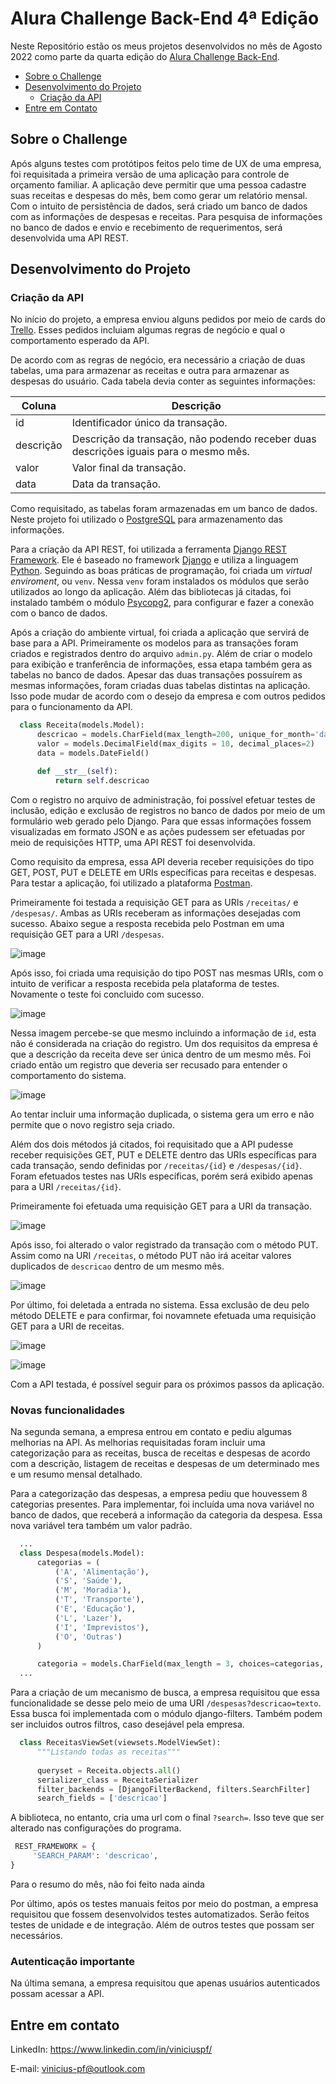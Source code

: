 # Alura Challenge Back-End 4ª Edição

Neste Repositório estão os meus projetos desenvolvidos no mês de Agosto 2022 como parte da quarta edição do [Alura Challenge Back-End](https://www.alura.com.br/challenges/back-end-4/). 

* [Sobre o Challenge](#sobre-o-challenge)
* [Desenvolvimento do Projeto](#desenvolvimento-do-projeto)
  + [Criação da API](#criação-da-api)
* [Entre em Contato](#entre-em-contato)

## Sobre o Challenge

Após alguns testes com protótipos feitos pelo time de UX de uma empresa, foi requisitada a primeira versão de uma aplicação para controle de orçamento familiar. A aplicação deve permitir que uma pessoa cadastre suas receitas e despesas do mês, bem como gerar um relatório mensal. Com o intuito de persistência de dados, será criado um banco de dados com as informações de despesas e receitas. Para pesquisa de informações no banco de dados e envio e recebimento de requerimentos, será desenvolvida uma API REST. 

## Desenvolvimento do Projeto

### Criação da API

No início do projeto, a empresa enviou alguns pedidos por meio de cards do [Trello](https://trello.com/b/B938DjhW/challenge-backend-semana-1). Esses pedidos incluiam algumas regras de negócio e qual o comportamento esperado da API.

De acordo com as regras de negócio, era necessário a criação de duas tabelas, uma para armazenar as receitas e outra para armazenar as despesas do usuário. Cada tabela devia conter as seguintes informações:

Coluna | Descrição
-------|----------
id | Identificador único da transação.
descrição | Descrição da transação, não podendo receber duas descrições iguais para o mesmo mês.
valor | Valor final da transação.
data | Data da transação.

Como requisitado, as tabelas foram armazenadas em um banco de dados. Neste projeto foi utilizado o [PostgreSQL](https://www.postgresql.org/) para armazenamento das informações.

Para a criação da API REST, foi utilizada a ferramenta [Django REST Framework](https://www.django-rest-framework.org/). Ele é baseado no framework [Django](https://www.djangoproject.com/) e utiliza a linguagem [Python](https://www.python.org/). Seguindo as boas práticas de programação, foi criada um *virtual enviroment*, ou `venv`. Nessa `venv` foram instalados os módulos que serão utilizados ao longo da aplicação. Além das bibliotecas já citadas, foi instalado também o módulo [Psycopg2](https://pypi.org/project/psycopg2/), para configurar e fazer a conexão com o banco de dados.

Após a criação do ambiente virtual, foi criada a aplicação que servirá de base para a API. Primeiramente os modelos para as transações foram criados e registrados dentro do arquivo `admin.py`. Além de criar o modelo para exibição e tranferência de informações, essa etapa também gera as tabelas no banco de dados. Apesar das duas transações possuírem as mesmas informações, foram criadas duas tabelas distintas na aplicação. Isso pode mudar de acordo com o desejo da empresa e com outros pedidos para o funcionamento da API.

```python
  class Receita(models.Model):
      descricao = models.CharField(max_length=200, unique_for_month='data')
      valor = models.DecimalField(max_digits = 10, decimal_places=2)
      data = models.DateField()

      def __str__(self):
          return self.descricao
```

Com o registro no arquivo de administração, foi possível efetuar testes de inclusão, edição e exclusão de registros no banco de dados por meio de um formulário web gerado pelo Django. Para que essas informações fossem visualizadas em formato JSON e as ações pudessem ser efetuadas por meio de requisições HTTP, uma API REST foi desenvolvida.

Como requisito da empresa, essa API deveria receber requisições do tipo GET, POST, PUT e DELETE em URIs específicas para receitas e despesas. Para testar a aplicação, foi utilizado a plataforma [Postman](https://www.postman.com/company/about-postman/). 

Primeiramente foi testada a requisição GET para as URIs `/receitas/` e `/despesas/`. Ambas as URIs receberam as informações desejadas com sucesso. Abaixo segue a resposta recebida pelo Postman em uma requisição GET para a URI `/despesas`.

![image](https://user-images.githubusercontent.com/6025360/183134349-feb2da10-e86b-4407-9894-744c15d2a4be.png)

Após isso, foi criada uma requisição do tipo POST nas mesmas URIs, com o intuito de verificar a resposta recebida pela plataforma de testes. Novamente o teste foi concluido com sucesso.

![image](https://user-images.githubusercontent.com/6025360/183134905-8b08fb5b-6a0b-4ca4-931b-e12f08512a23.png)

Nessa imagem percebe-se que mesmo incluindo a informação de `id`, esta não é considerada na criação do registro. Um dos requisitos da empresa é que a descrição da receita deve ser única dentro de um mesmo mês. Foi criado então um registro que deveria ser recusado para entender o comportamento do sistema.

![image](https://user-images.githubusercontent.com/6025360/183135267-8430fe37-c4ab-4966-a0f6-837d05e634c8.png)

Ao tentar incluir uma informação duplicada, o sistema gera um erro e não permite que o novo registro seja criado.

Além dos dois métodos já citados, foi requisitado que a API pudesse receber requisições GET, PUT e DELETE dentro das URIs específicas para cada transação, sendo definidas por `/receitas/{id}` e `/despesas/{id}`. Foram efetuados testes nas URIs específicas, porém será exibido apenas para a URI `/receitas/{id}`.

Primeiramente foi efetuada uma requisição GET para a URI da transação.

![image](https://user-images.githubusercontent.com/6025360/183138294-d25cba88-4862-4752-8ebf-2e851f554ea3.png)

Após isso, foi alterado o valor registrado da transação com o método PUT. Assim como na URI `/receitas`, o método PUT não irá aceitar valores duplicados de `descricao` dentro de um mesmo mês.

![image](https://user-images.githubusercontent.com/6025360/183138532-26fd5423-48a8-4483-9754-d0cdeb337cd5.png)

Por último, foi deletada a entrada no sistema. Essa exclusão de deu pelo método DELETE e para confirmar, foi novamnete efetuada uma requisição GET para a URI de receitas.

![image](https://user-images.githubusercontent.com/6025360/183138699-dc592ee2-9d6b-4ada-bd4c-5736e64605b5.png)

![image](https://user-images.githubusercontent.com/6025360/183138723-7a457dde-88d1-424d-a14d-e368c768d279.png)

Com a API testada, é possível seguir para os próximos passos da aplicação.

### Novas funcionalidades

Na segunda semana, a empresa entrou em contato e pediu algumas melhorias na API. As melhorias requisitadas foram incluir uma categorização para as receitas, busca de receitas e despesas de acordo com a descrição, listagem de receitas e despesas de um determinado mes e um resumo mensal detalhado.

Para a categorização das despesas, a empresa pediu que houvessem 8 categorias presentes. Para implementar, foi incluída uma nova variável no banco de dados, que receberá a informação da categoria da despesa. Essa nova variável tera também um valor padrão.

```python
  ...
  class Despesa(models.Model):
      categorias = (
          ('A', 'Alimentação'),
          ('S', 'Saúde'),
          ('M', 'Moradia'),
          ('T', 'Transporte'),
          ('E', 'Educação'),
          ('L', 'Lazer'),
          ('I', 'Imprevistos'),
          ('O', 'Outras')
      )

      categoria = models.CharField(max_length = 3, choices=categorias, default='O')
  ...
```

Para a criação de um mecanismo de busca, a empresa requisitou que essa funcionalidade se desse pelo meio de uma URI `/despesas?descricao=texto`. Essa busca foi implementada com o módulo django-filters. Também podem ser incluidos outros filtros, caso desejável pela empresa.

```python
  class ReceitasViewSet(viewsets.ModelViewSet):
      """Listando todas as receitas"""
      
      queryset = Receita.objects.all()
      serializer_class = ReceitaSerializer
      filter_backends = [DjangoFilterBackend, filters.SearchFilter]
      search_fields = ['descricao']
```
 A biblioteca, no entanto, cria uma url com o final `?search=`. Isso teve que ser alterado nas configurações do programa.

 ```python
  REST_FRAMEWORK = {
      'SEARCH_PARAM': 'descricao',
}
 ```

Para o resumo do mês, não foi feito nada ainda

Por último, após os testes manuais feitos por meio do postman, a empresa requisitou que fossem desenvolvidos testes automatizados. Serão feitos testes de unidade e de integração. Além de outros testes que possam ser necessários.


### Autenticação importante

Na última semana, a empresa requisitou que apenas usuários autenticados possam acessar a API.

## Entre em contato

LinkedIn: https://www.linkedin.com/in/viniciuspf/

E-mail: vinicius-pf@outlook.com